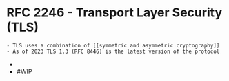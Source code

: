 # RFC 2246 - Transport Layer Security (TLS)
	- TLS uses a combination of [[symmetric and asymmetric cryptography]]
	- As of 2023 TLS 1.3 (RFC 8446) is the latest version of the protocol
-
- #WIP